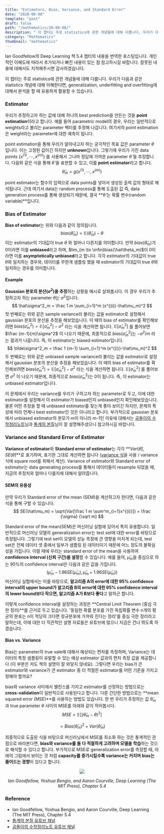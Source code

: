 ```yaml
---
title: "Estimators, Bias, Variance, and Standard Error"
date: "2020-08-08"
template: "post"
draft: false
path: "/mathematics/20-08-08/"
description: " 이 챕터는 주로 statistics에 관한 개념들에 대해 다룹니다. 우리가 다음과 같은 statistics 개념에 대해 이해한다면, generalization, underfitting and overfitting에 대해서 분석을 할 때 유용하게 활용할 수 있습니다."
category: "Mathematics"
thumbnail: "mathematics"
---
```


 Ian Goodfellow의 Deep Learning 책 5.4 챕터의 내용을 번역한 포스팅입니다. 개인적인 이해도에 따라서 추가되거나 빠진 내용이 있는 점 참고하시길 바랍니다. 잘못된 내용에 대해서도 지적해주시면 감사하겠습니다.

 이 챕터는 주로 statistics에 관한 개념들에 대해 다룹니다. 우리가 다음과 같은 statistics 개념에 대해 이해한다면, generalization, underfitting and overfitting에 대해서 분석을 할 때 유용하게 활용할 수 있습니다. 

### Estimator

 우리가 추정하고자 하는 값에 대해 하나의 best prediction을 만든는 것을 **point estimation**이라고 합니다. 예를 들어 parametric model의 경우, 우리는 일반적으로 weights라고 불리는 parameter 벡터를 추정해 나갑니다. 여기서의 point estimation은 weight라는 parameter에 대한 예측이 됩니다.



point estimation을 통해 우리가 알아내고자 하는 궁극적인 목표 값은 parameter $\theta$ 입니다. 이는 고정된 값이긴 하지만 **unknown**입니다. 그렇기에 우리가 가진 data points {$x^{(1)},\cdots,x^{(m)}$} 를 사용해서 그나마 정답에 가까운 parameter $\hat\theta$ 을 추정합니다. 다음와 같은 식을 통해 $\hat\theta$ 을 표현할 수 있고, 이를 **point estimator**라고 합니다.
$$
\hat\theta_m = g(x^{(1)},\cdots,x^{(m)})
$$


point estimator는 함수의 입력으로 data points를 넣어서 생성된 출력 값의 형태로 해석됩니다. 근데 여기서 data는 random process를 통해 도출된 값 즉, data generation process를 통해 생성되기 때문에, 결국 **$\hat\theta$ 는 확률 변수(random variable)**입니다. 

### Bias of Estimator

 **Bias of estimator**는 위와 다음과 같이 정의됩니다. 
$$
bias(\hat\theta_m) = \mathbb E(\hat\theta_m)-\theta
$$
이는 estimator의 기대값이 true $\theta$ 와 얼마나 다른지를 의미합니다. 만약 $bias(\hat\theta_m)$가 0이라면 이를 **unbiased**라고 하며, $lim_{m \to \infin}bias(\hat\theta_m)$이 0이라면 이를 **asymptotically unbiased**라고 합니다. 각각 estimator의 기대값이 true $\theta$와 일치하는 경우와, 데이터를 무한개 샘플링 했을 때 estimator의 기대값이 true $\theta$와 일치하는 경우를 의미합니다.

#### Example

 **Gaussian 분포의 분산($\sigma^2$)을 추정**하는 상황을 예시로 살펴봅시다. 이 경우 우리가 추정하고자 하는 parameter $\theta$는 $\sigma^2$입니다.
$$
\hat\sigma^2_m = \frac 1 m \sum_{i=1}^m (x^{(i)}-\hat\mu_m)^2
$$
첫 번째로는 위와 같은 sample variance라 불리는 값을 estimator로 설정해서 gaussian 분포의 분산을 추정을 해보았습니다. 이 때의 bias of estimator를 확인해보려면 $bias(\hat\sigma^2_m) = \mathbb E[\hat\sigma^2_m]-\sigma^2$ 라는 식을 계산하면 됩니다. $\mathbb E[\hat\sigma^2_m]$ 를 풀어보면 $\frac {m-1}{m}\sigma^2$ 이 나오기 때문에, 최종적으로 $bias(\hat\sigma^2_m)$는 $-\sigma^2/m$ 라는 결과가 나옵니다. 즉, 이 estimator는 biased estimator입니다.
$$
\tilde\sigma^2_m = \frac 1 {m-1} \sum_{i=1}^m (x^{(i)}-\hat\mu_m)^2
$$
두 번째로는 위와 같은 unbiased sample variance라 불리는 값을 esitmator로 설정해서 gaussian 분포의 분산을 추정을 해보았습니다. 이 때의 bias of estimator를 확인해보려면 $bias(\tilde\sigma^2_m) = \mathbb E[\tilde\sigma^2_m]-\sigma^2$ 라는 식을 계산하면 됩니다. $\mathbb E[\tilde\sigma^2_m]$ 를 풀어보면 $\sigma^2$ 이 나오기 때문에, 최종적으로 $bias(\tilde\sigma^2_m)$는 0이 됩니다. 즉, 이 estimator는 unbiased estimator입니다.



이 문제에서 우리는 variance를 우리가 구하고자 하는 parameter로 두고, 이에 대한 estimator를 설정해서 이 estimator가 biased인지 unbiased인지 확인해보았습니다. 물론 어떤 추정을 할 때 unbiased estimator를 찾는게 좋아 보이긴 하지만, 문제의 특성에 따라 언제나 best estimator인 것은 아니라고 합니다. 부가적으로 gaussian 분포에서 unbiased estimator의 분모가 m이 아니라 m-1인 이유에 대해서는 [공돌이의 수학정리노트](https://www.youtube.com/watch?v=UWh6fmb5btY)님과 [통계의 본질](https://www.youtube.com/watch?v=faVIwae-wkw)님이 잘 설명해주셨으니 참고하시길 바랍니다. 

### Variance and Standard Error of Estimator

 **Variance of estimator**와 **Standard error of estimator**는 각각 **$Var(\hat\theta)$, $SE(\hat\theta)$**로 표기하며, 표기한 그대로 계산하면 됩니다 ([variance 식](https://ko.wikipedia.org/wiki/분산)을 사용 / variance 식에 square root를 취해서 계산). Variance of estimator와 Standard error of estimator는 data generating process를 통해서 데이터들이 resample 되었을 때, 지금의 추정치와 얼마나 다를지에 대해서 알려줍니다.

#### SEM의 유용성

 만약 우리가 Standard error of the mean (SEM)을 계산하고자 한다면, 다음과 같은 식을 통해 구할 수 있습니다. 
$$
SE(\hat\mu_m) = \sqrt{Var[\frac 1 m \sum^m_{i=1}x^{(i)}]} = \frac {\sigma} {\sqrt m}
$$


Standard error of the mean(SEM)은 머신러닝 실험에 있어서 특히 유용합니다. 일반적으로 머신러닝 모델의 generalization error는 test set에 대한 error를 바탕으로 측정됩니다. 그렇기에 test set이 모델의 성능 측정에 큰 영향을 미치게 되는데, test set은 전체 데이터 셋 중에서 일부가 샘플링 된 데이터이기 때문에 어느 정도의 불확실성을 가집니다. 이럴 때에 우리는 standard error of the mean을 사용하여 **confidence interval (신뢰 구간)을 설정**할 수 있습니다. 예를 들어, $\hat\mu_m$을 중심으로 하는 95%의 confidence interval은 다음과 같은 값을 가집니다. 
$$
(\hat\mu_m-1.96SE(\hat\mu_m), \hat\mu_m+1.96SE(\hat\mu_m))
$$
머신러닝 실험에서는 이를 바탕으로, **알고리즘 A의 error에 대한 95% confidence interval의 upper bound가 알고리즘 B의 error에 대한 95% confidence interval의 lower bound보다 작으면, 알고리즘 A가 B보다 좋다**고 말하곤 합니다.

이렇게 confidence interval을 설정하는 과정은 **Central Limit Theorem (중심 극한 정리)**를 근거로 두고 있습니다. '동일한 확률 분포를 가진 독립확률 변수 n개의 평균의 분포는 n이 적당히 크다면 정규분포에 가까워 진다는 정리'를 중심 극한 정리라고 말하는데, 이에 대한 더 직관적인 설명 자료들은 유튜브에 많으니 지금은 건너 뛰도록 하겠습니다.

#### Bias vs. Variance

 Bias는 parameter의 true vale에 대해서 예상되는 편차를 측정하며, Variance는 데이터의 특정 샘플링이 유발할 수 있는 예상 estimator 값과의 편차 측정 값을 제공합니다 (이 부분은 저도 책의 설명이 잘 와닿지 않네요). 그렇다면 우리는 bias가 큰 estimator와 variance가 큰 estimator 중 더 적절한 estimator를 어떤 기준을 가지고 정해야 할까요?

bias와 variance 사이에서 밸런스를 가지고 estimator를 선정하는 방법으로는 **cross-validation**이 일반적으로 사용된다고 합니다. 다른 간단한 방법으로는 **mean squared error (MSE)**를 사용하는 방법도 있습니다. 한 번 우리가 추정하는 값 $\hat\theta_m$과 true parameter $\theta$ 사이의 MSE를 아래와 같이 적어봅시다.
$$
MSE = \mathbb E[(\hat\theta_m - \theta)^2]
$$

$$
= Bias(\hat\theta_m)^2 + Var(\hat\theta_m)
$$

최종적으로 도출된 식을 바탕으로 머신러닝에서 MSE를 최소화 하는 것은 통계적인 관점으로 바라본다면, **bias와 variance를 둘 다 적절하게 고려하며 모델을 학습**하는 것으로 해석할 수 있다고 합니다. 부가적으로 MSE로 generalization error를 측정할 때, 아래의 그림에서 보이는 것 처럼 **capacity를 증가시킬수록 variance는 커지며 bias는 줄어드는 경향**이 있다고 합니다.

<center><img src="../img/20-08-08-1.png"><p>
  <i>Ian Goodfellow, Yoshua Bengio, and Aaron Courville, Deep Learning (The MIT Press), Chapter 5.4</i>
  </p></center>

### Reference

- Ian Goodfellow, Yoshua Bengio, and Aaron Courville, Deep Learning (The MIT Press), Chapter 5.4
- [통계의 본질 유튜브 채널](https://www.youtube.com/watch?v=faVIwae-wkw)
- [공돌이의 수학정리노트 유튜브 채널](https://www.youtube.com/watch?v=UWh6fmb5btY)



